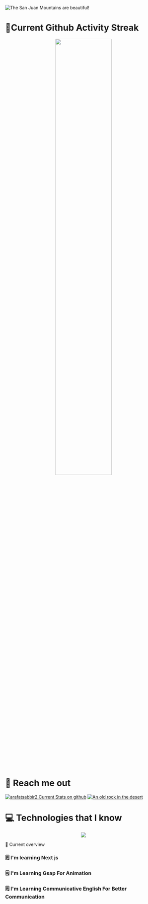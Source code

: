 ![The San Juan Mountains are beautiful!](https://i.ibb.co/jyqrLTG/coming-soon-3.png "San Juan Mountains")
# 🧨Current Github Activity Streak
<p align="center">
  <img width="60%" src="https://github-readme-streak-stats.herokuapp.com?user=arafatshabbir2&theme=github-dark&hide_border=true)](https://git.io/streak-stats" />
</p>

# 🔎 Reach me out
[![arafatsabbir2 Current Stats on github](https://i.ibb.co/S7R1Z4t/icons8-linkedin-128-1.png "arafatsabbir2 Current Stats on github")](https://www.linkedin.com/in/arafat-sabbir/)
[![An old rock in the desert](https://i.ibb.co/QPJZHyb/icons8-twitterx-128.png "Shiprock, New Mexico by Beau Rogers")](https://twitter.com/arafatshabbir8)

# 💻 Technologies that I know
<p align="center">
  <a href="https://www.linkedin.com/in/arafat-sabbir/">
    <img src="https://skillicons.dev/icons?i=html,css,js,tailwind,react,mongodb,express,firebase" />
  </a>
</p

# 👀 Current overview
### 🗒 I'm learning Next js
### 🗒 I'm Learning Gsap For Animation
### 🗒 I'm Learning Communicative English For Better Communication
>